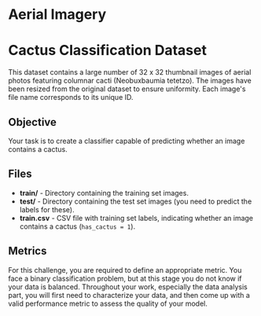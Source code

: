 # Aerial Imagery
# Cactus Classification Dataset

This dataset contains a large number of 32 x 32 thumbnail images of aerial photos featuring columnar cacti (Neobuxbaumia tetetzo). The images have been resized from the original dataset to ensure uniformity. Each image's file name corresponds to its unique ID.

## Objective

Your task is to create a classifier capable of predicting whether an image contains a cactus.

## Files

- **train/** - Directory containing the training set images.
- **test/** - Directory containing the test set images (you need to predict the labels for these).
- **train.csv** - CSV file with training set labels, indicating whether an image contains a cactus (`has_cactus = 1`).

## Metrics

For this challenge, you are required to define an appropriate metric. You face a binary classification problem, but at this stage you do not know if your data is balanced. Throughout your work, especially the data analysis part, you will first need to characterize your data, and then come up with a valid performance metric to assess the quality of your model. 